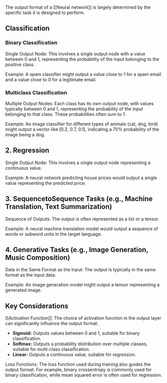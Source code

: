 The output format of a [[Neural network]] is largely determined by the specific task it is designed to perform.
## Classification

### Binary Classification

 Single Output Node: This involves a single output node with a value between 0 and 1, representing the probability of the input belonging to the positive class.

Example: A spam classifier might output a value close to 1 for a spam email and a value close to 0 for a legitimate email.

### Multiclass Classification

 Multiple Output Nodes: Each class has its own output node, with values typically between 0 and 1, representing the probability of the input belonging to that class. These probabilities often sum to 1.

Example: An image classifier for different types of animals (cat, dog, bird) might output a vector like [0.2, 0.7, 0.1], indicating a 70% probability of the image being a dog.

## 2. Regression

Single Output Node: This involves a single output node representing a continuous value.

Example: A neural network predicting house prices would output a single value representing the predicted price.

## 3. SequencetoSequence Tasks (e.g., Machine Translation, Text Summarization)

 Sequence of Outputs: The output is often represented as a list or a tensor.
 
 Example: A neural machine translation model would output a sequence of words or subword units in the target language.
## 4. Generative Tasks (e.g., Image Generation, Music Composition)

 Data in the Same Format as the Input: The output is typically in the same format as the input data.
 
 Example: An image generation model might output a tensor representing a generated image.
## Key Considerations

[[Activation Function]]: The choice of activation function in the output layer can significantly influence the output format. 

- **Sigmoid:** Outputs values between 0 and 1, suitable for binary classification.
- **Softmax:** Outputs a probability distribution over multiple classes, suitable for multi-class classification.
- **Linear:** Outputs a continuous value, suitable for regression.

Loss Functions: The loss function used during training also guides the output format. For example, binary crossentropy is commonly used for binary classification, while mean squared error is often used for regression.